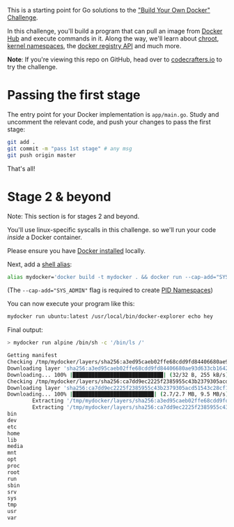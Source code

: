 This is a starting point for Go solutions to the
["Build Your Own Docker" Challenge](https://codecrafters.io/challenges/docker).

In this challenge, you'll build a program that can pull an image from
[Docker Hub](https://hub.docker.com/) and execute commands in it. Along the way,
we'll learn about [chroot](https://en.wikipedia.org/wiki/Chroot),
[kernel namespaces](https://en.wikipedia.org/wiki/Linux_namespaces), the
[docker registry API](https://docs.docker.com/registry/spec/api/) and much more.

**Note**: If you're viewing this repo on GitHub, head over to
[codecrafters.io](https://codecrafters.io) to try the challenge.

# Passing the first stage

The entry point for your Docker implementation is `app/main.go`. Study and
uncomment the relevant code, and push your changes to pass the first stage:

```sh
git add .
git commit -m "pass 1st stage" # any msg
git push origin master
```

That's all!

# Stage 2 & beyond

Note: This section is for stages 2 and beyond.

You'll use linux-specific syscalls in this challenge. so we'll run your code
_inside_ a Docker container.

Please ensure you have [Docker installed](https://docs.docker.com/get-docker/)
locally.

Next, add a [shell alias](https://shapeshed.com/unix-alias/):

```sh
alias mydocker='docker build -t mydocker . && docker run --cap-add="SYS_ADMIN" mydocker'
```

(The `--cap-add="SYS_ADMIN"` flag is required to create
[PID Namespaces](https://man7.org/linux/man-pages/man7/pid_namespaces.7.html))

You can now execute your program like this:

```sh
mydocker run ubuntu:latest /usr/local/bin/docker-explorer echo hey
```

Final output:
```sh
> mydocker run alpine /bin/sh -c '/bin/ls /'

Getting manifest
Checking /tmp/mydocker/layers/sha256:a3ed95caeb02ffe68cdd9fd84406680ae93d633cb16422d00e8a7c22955b46d4
Downloading layer 'sha256:a3ed95caeb02ffe68cdd9fd84406680ae93d633cb16422d00e8a7c22955b46d4'
Downloading... 100% |█████████████████████████████| (32/32 B, 255 kB/s)        
Checking /tmp/mydocker/layers/sha256:ca7dd9ec2225f2385955c43b2379305acd51543c28cf1d4e94522b3d94cce3ce
Downloading layer 'sha256:ca7dd9ec2225f2385955c43b2379305acd51543c28cf1d4e94522b3d94cce3ce'
Downloading... 100% |██████████████████████████| (2.7/2.7 MB, 9.5 MB/s)        
        Extracting '/tmp/mydocker/layers/sha256:a3ed95caeb02ffe68cdd9fd84406680ae93d633cb16422d00e8a7c22955b46d4'
        Extracting '/tmp/mydocker/layers/sha256:ca7dd9ec2225f2385955c43b2379305acd51543c28cf1d4e94522b3d94cce3ce'
bin
dev
etc
home
lib
media
mnt
opt
proc
root
run
sbin
srv
sys
tmp
usr
var
```
